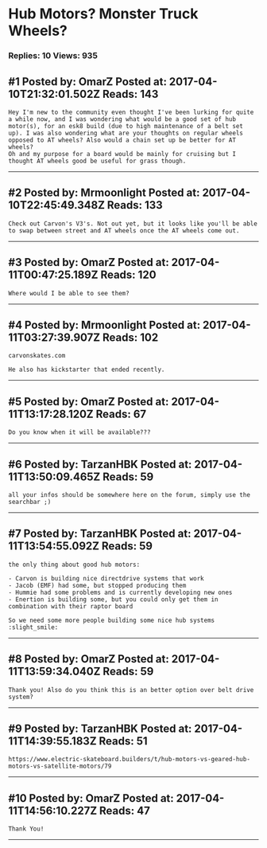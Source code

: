 # Hub Motors? Monster Truck Wheels?

### Replies: 10 Views: 935

## \#1 Posted by: OmarZ Posted at: 2017-04-10T21:32:01.502Z Reads: 143

```
Hey I'm new to the community even thought I've been lurking for quite a while now, and I was wondering what would be a good set of hub motor(s), for an esk8 build (due to high maintenance of a belt set up). I was also wondering what are your thoughts on regular wheels opposed to AT wheels? Also would a chain set up be better for AT wheels?
Oh and my purpose for a board would be mainly for cruising but I thought AT wheels good be useful for grass though.
```

---
## \#2 Posted by: Mrmoonlight Posted at: 2017-04-10T22:45:49.348Z Reads: 133

```
Check out Carvon's V3's. Not out yet, but it looks like you'll be able to swap between street and AT wheels once the AT wheels come out.
```

---
## \#3 Posted by: OmarZ Posted at: 2017-04-11T00:47:25.189Z Reads: 120

```
Where would I be able to see them?
```

---
## \#4 Posted by: Mrmoonlight Posted at: 2017-04-11T03:27:39.907Z Reads: 102

```
carvonskates.com

He also has kickstarter that ended recently.
```

---
## \#5 Posted by: OmarZ Posted at: 2017-04-11T13:17:28.120Z Reads: 67

```
Do you know when it will be available???
```

---
## \#6 Posted by: TarzanHBK Posted at: 2017-04-11T13:50:09.465Z Reads: 59

```
all your infos should be somewhere here on the forum, simply use the searchbar ;)
```

---
## \#7 Posted by: TarzanHBK Posted at: 2017-04-11T13:54:55.092Z Reads: 59

```
the only thing about good hub motors:

- Carvon is building nice directdrive systems that work
- Jacob (EMF) had some, but stopped producing them
- Hummie had some problems and is currently developing new ones 
- Enertion is building some, but you could only get them in combination with their raptor board

So we need some more people building some nice hub systems :slight_smile:
```

---
## \#8 Posted by: OmarZ Posted at: 2017-04-11T13:59:34.040Z Reads: 59

```
Thank you! Also do you think this is an better option over belt drive system?
```

---
## \#9 Posted by: TarzanHBK Posted at: 2017-04-11T14:39:55.183Z Reads: 51

```
https://www.electric-skateboard.builders/t/hub-motors-vs-geared-hub-motors-vs-satellite-motors/79
```

---
## \#10 Posted by: OmarZ Posted at: 2017-04-11T14:56:10.227Z Reads: 47

```
Thank You!
```

---
